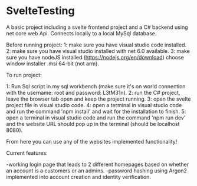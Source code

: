 # SvelteTesting
A basic project including a svelte frontend project and a C# backend using net core web Api. Connects locally to a local MySql database.

Before running project:
1: make sure you have visual studio code installed.
2: make sure you have visual studio installed with net 6.0 available.
3: make sure you have nodeJS installed (https://nodejs.org/en/download) choose window installer .msi 64-bit (not arm).

To run project:

1: Run Sql script in my sql workbench (make sure it's on world connection with the username: root and password: L3tM31n).
2: run the C# project, leave the browser tab open and keep the project running.
3: open the svelte project file in visual studio code.
4: open a terminal in visual studio code and run the command 'npm install' and wait for the installation to finish.
5: open a terminal in visual studio code and run the command 'npm run dev' and the website URL should pop up in the terminal (should be localhost 8080).

From here you can use any of the websites implemented functionality!

Current features:

-working login page that leads to 2 different homepages based on whether an account is a customers or an admins.
-password hashing using Argon2 implemented into account creation and identity verification.


